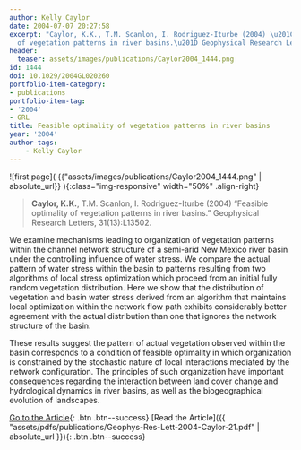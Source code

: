 ```yaml
---
author: Kelly Caylor
date: 2004-07-07 20:27:58
excerpt: "Caylor, K.K., T.M. Scanlon, I. Rodriguez-Iturbe (2004) \u201CFeasible optimality
  of vegetation patterns in river basins.\u201D Geophysical Research Letters, 31(13):L13502."
header:
  teaser: assets/images/publications/Caylor2004_1444.png
id: 1444
doi: 10.1029/2004GL020260
portfolio-item-category:
- publications
portfolio-item-tag:
- '2004'
- GRL
title: Feasible optimality of vegetation patterns in river basins
year: '2004'
author-tags:
    - Kelly Caylor
---
```


![first page]( {{"assets/images/publications/Caylor2004_1444.png" | absolute_url}} ){:class="img-responsive" width="50%" .align-right}

> **Caylor, K.K.**, T.M. Scanlon, I. Rodriguez-Iturbe (2004) “Feasible optimality of vegetation patterns in river basins.” Geophysical Research Letters, 31(13):L13502.


We examine mechanisms leading to organization of vegetation patterns within the channel network structure of a semi-arid New Mexico river basin under the controlling influence of water stress. We compare the actual pattern of water stress within the basin to patterns resulting from two algorithms of local stress optimization which proceed from an initial fully random vegetation distribution. Here we show that the distribution of vegetation and basin water stress derived from an algorithm that maintains local optimization within the network flow path exhibits considerably better agreement with the actual distribution than one that ignores the network structure of the basin. 

These results suggest the pattern of actual vegetation observed within the basin corresponds to a condition of feasible optimality in which organization is constrained by the stochastic nature of local interactions mediated by the network configuration. The principles of such organization have important consequences regarding the interaction between land cover change and hydrological dynamics in river basins, as well as the biogeographical evolution of landscapes.


[Go to the Article](http://dx.doi.org/10.1029/2004GL020260){: .btn .btn--success} [Read the Article]({{ "assets/pdfs/publications/Geophys-Res-Lett-2004-Caylor-21.pdf" | absolute_url }}){: .btn .btn--success}